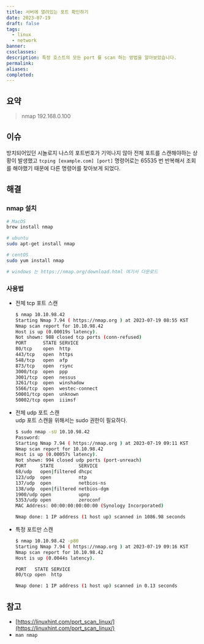 ```yaml
---
title: 서버에 열려있는 포트 확인하기
date: 2023-07-19
draft: false
tags:
  - linux
  - network
banner: 
cssclasses: 
description: 특정 호스트의 모든 port 를 scan 하는 방법을 알아보았습니다.
permalink: 
aliases: 
completed:
---
```

## 요약

> nmap 192.168.0.100

## 이슈

방치되어있던 시놀로지 나스의 포트번호가 기억나지 않아 전체 포트를 스캔해야하는 상황이 발생했고 `tcping [example.com] [port]` 명령어로는 65535 번 반복해서 조회를 해야했기 때문에 다른 명령어를 찾아보게 되었다.

## 해결

### nmap 설치

```Bash
# MacOS
brew install nmap

# ubuntu
sudo apt-get install nmap

# centOS
sudo yum install nmap

# windows 는 https://nmap.org/download.html 여기서 다운로드
```

  

### 사용법

- 전체 tcp 포트 스캔
    
    ```Bash
    $ nmap 10.10.98.42
    Starting Nmap 7.94 ( https://nmap.org ) at 2023-07-19 08:55 KST
    Nmap scan report for 10.10.98.42
    Host is up (0.00019s latency).
    Not shown: 988 closed tcp ports (conn-refused)
    PORT      STATE SERVICE
    80/tcp    open  http
    443/tcp   open  https
    548/tcp   open  afp
    873/tcp   open  rsync
    3000/tcp  open  ppp
    3001/tcp  open  nessus
    3261/tcp  open  winshadow
    5566/tcp  open  westec-connect
    50001/tcp open  unknown
    50002/tcp open  iiimsf
    ```
    
- 전체 udp 포트 스캔  
    udp 포트 스캔을 위해서는 sudo 권한이 필요하다.  
    
    ```Bash
    $ sudo nmap -sU 10.10.98.42
    Password:
    Starting Nmap 7.94 ( https://nmap.org ) at 2023-07-19 09:11 KST
    Nmap scan report for 10.10.98.42
    Host is up (0.00057s latency).
    Not shown: 994 closed udp ports (port-unreach)
    PORT     STATE         SERVICE
    68/udp   open|filtered dhcpc
    123/udp  open          ntp
    137/udp  open          netbios-ns
    138/udp  open|filtered netbios-dgm
    1900/udp open          upnp
    5353/udp open          zeroconf
    MAC Address: 00:00:00:00:00:00 (Synology Incorporated)
    
    Nmap done: 1 IP address (1 host up) scanned in 1086.98 seconds
    ```
    
- 특정 포트만 스캔
    
    ```Bash
    $ nmap 10.10.98.42 -p80
    Starting Nmap 7.94 ( https://nmap.org ) at 2023-07-19 09:16 KST
    Nmap scan report for 10.10.98.42
    Host is up (0.0044s latency).
    
    PORT   STATE SERVICE
    80/tcp open  http
    
    Nmap done: 1 IP address (1 host up) scanned in 0.13 seconds
    ```
    

## 참고

- [https://linuxhint.com/port_scan_linux/](https://linuxhint.com/port_scan_linux/)
- `man nmap`